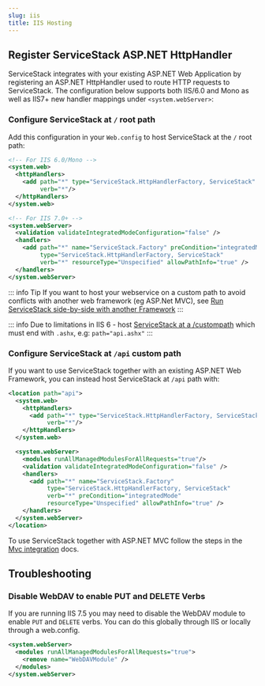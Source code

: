 ```yaml
---
slug: iis
title: IIS Hosting
---
```


## Register ServiceStack ASP.NET HttpHandler

ServiceStack integrates with your existing ASP.NET Web Application by registering an ASP.NET HttpHandler used to route HTTP requests to ServiceStack. The configuration below supports both IIS/6.0 and Mono as well as IIS7+ new handler mappings under `<system.webServer>`:

### Configure ServiceStack at `/` root path

Add this configuration in your `Web.config` to host ServiceStack at the `/` root path:

```xml
<!-- For IIS 6.0/Mono -->
<system.web>
  <httpHandlers>    
    <add path="*" type="ServiceStack.HttpHandlerFactory, ServiceStack" 
         verb="*"/>
  </httpHandlers>
</system.web>

<!-- For IIS 7.0+ -->
<system.webServer>
  <validation validateIntegratedModeConfiguration="false" />
  <handlers>
    <add path="*" name="ServiceStack.Factory" preCondition="integratedMode" 
         type="ServiceStack.HttpHandlerFactory, ServiceStack" 
         verb="*" resourceType="Unspecified" allowPathInfo="true" />
  </handlers>
</system.webServer>
```

::: info Tip
If you want to host your webservice on a custom path to avoid conflicts with another web framework (eg ASP.Net MVC), see [Run ServiceStack side-by-side with another Framework](/servicestack-side-by-side-with-another-web-framework)
:::

::: info
Due to limitations in IIS 6 - host [ServiceStack at a /custompath](/mvc-integration#enabling-servicestack-in-webconfig) which must end with `.ashx`, e.g: `path="api.ashx"`
:::

### Configure ServiceStack at `/api` custom path

If you want to use ServiceStack together with an existing ASP.NET Web Framework, you can instead host ServiceStack at `/api` path with:

```xml
<location path="api">
  <system.web>
    <httpHandlers>
      <add path="*" type="ServiceStack.HttpHandlerFactory, ServiceStack" 
           verb="*"/>
    </httpHandlers>
  </system.web>

  <system.webServer>
    <modules runAllManagedModulesForAllRequests="true"/>
    <validation validateIntegratedModeConfiguration="false" />
    <handlers>
      <add path="*" name="ServiceStack.Factory" 
           type="ServiceStack.HttpHandlerFactory, ServiceStack" 
           verb="*" preCondition="integratedMode" 
           resourceType="Unspecified" allowPathInfo="true" />
    </handlers>
  </system.webServer>
</location>
```

To use ServiceStack together with ASP.NET MVC follow the steps in the [Mvc integration](/mvc-integration) docs.

## Troubleshooting

### Disable WebDAV to enable PUT and DELETE Verbs

If you are running IIS 7.5 you may need to disable the WebDAV module to enable `PUT` and `DELETE` verbs.  You can do this globally through IIS or locally through a web.config.

```xml
<system.webServer>
  <modules runAllManagedModulesForAllRequests="true">
    <remove name="WebDAVModule" />
  </modules>
</system.webServer>
```

